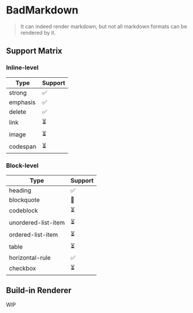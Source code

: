 # BadMarkdown

> It can indeed render markdown, but not all markdown formats can be rendered by it.

## Support Matrix

### Inline-level

| Type     | Support |
|----------|---------|
| strong   | ✅       |
| emphasis | ✅       |
| delete   | ✅       |
| link     | ⏳       |
| image    | ⏳       |
| codespan | ⏳       |

### Block-level

| Type                | Support |
|---------------------|---------|
| heading             | ✅       |
| blockquote          | 🔨      |
| codeblock           | ⏳       |
| unordered-list-item | ⏳       |
| ordered-list-item   | ⏳       |
| table               | ⏳       |
| horizontal-rule     | ✅       |
| checkbox            | ⏳       |

## Build-in Renderer

WIP